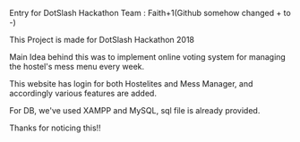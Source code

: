 Entry for DotSlash Hackathon
Team : Faith+1(Github somehow changed + to -)

This Project is made for DotSlash Hackathon 2018

Main Idea behind this was to implement online voting system for managing the hostel's mess menu every week.

This website has login for both Hostelites and Mess Manager, and accordingly various features are added.

For DB, we've used XAMPP and MySQL, sql file is already provided.

Thanks for noticing this!!
